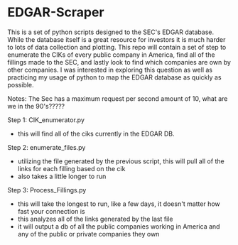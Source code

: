 # EDGAR-Scraper
This is a set of python scripts designed to the SEC's EDGAR database. While the database itself is a great resource for investors it is much harder to lots of data collection and plotting. This repo will contain a set of step to enumerate the CIKs of every public company in America, find all of the fillings made to the SEC, and lastly look to find which companies are own by other companies. I was interested in exploring this question as well as practicing my usage of python to map the EDGAR database as quickly as possible.

Notes:
The Sec has a maximum request per second amount of 10, what are we in the 90's?????

Step 1: CIK_enumerator.py
 - this will find all of the ciks currently in the EDGAR DB.

Step 2: enumerate_files.py
 - utilizing the file generated by the previous script, this will pull all of the links for each filling based on the cik
 - also takes a little longer to run

Step 3: Process_Fillings.py 
 - this will take the longest to run, like a few days, it doesn't matter how fast your connection is
 - this analyzes all of the links generated by the last file
 - it will output a db of all the public companies working in America and any of the public or private companies they own
